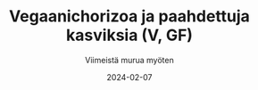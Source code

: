 ---
title: "Vegaanichorizoa ja paahdettuja kasviksia (V, GF)"
image: "https://vegaanibotti.lauravuo.me/2024/02/2024-02-07_small.png"
date: 2024-02-07
receipt_url: "https://viimeistamuruamyoten.com/vegaanichorizoa-paahdettuja-kasviksia-korianterioljya/"
author: "Viimeistä murua myöten"
---